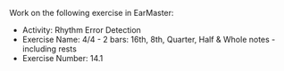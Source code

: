 Work on the following exercise in EarMaster:
- Activity: Rhythm Error Detection
- Exercise Name: 4/4 - 2 bars: 16th, 8th, Quarter, Half & Whole notes - including rests
- Exercise Number: 14.1
